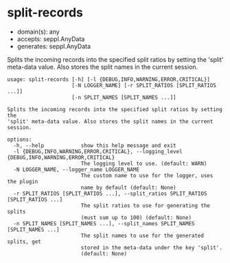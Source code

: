 # split-records

* domain(s): any
* accepts: seppl.AnyData
* generates: seppl.AnyData

Splits the incoming records into the specified split ratios by setting the 'split' meta-data value. Also stores the split names in the current session.

```
usage: split-records [-h] [-l {DEBUG,INFO,WARNING,ERROR,CRITICAL}]
                     [-N LOGGER_NAME] [-r SPLIT_RATIOS [SPLIT_RATIOS ...]]
                     [-n SPLIT_NAMES [SPLIT_NAMES ...]]

Splits the incoming records into the specified split ratios by setting the
'split' meta-data value. Also stores the split names in the current session.

options:
  -h, --help            show this help message and exit
  -l {DEBUG,INFO,WARNING,ERROR,CRITICAL}, --logging_level {DEBUG,INFO,WARNING,ERROR,CRITICAL}
                        The logging level to use. (default: WARN)
  -N LOGGER_NAME, --logger_name LOGGER_NAME
                        The custom name to use for the logger, uses the plugin
                        name by default (default: None)
  -r SPLIT_RATIOS [SPLIT_RATIOS ...], --split_ratios SPLIT_RATIOS [SPLIT_RATIOS ...]
                        The split ratios to use for generating the splits
                        (must sum up to 100) (default: None)
  -n SPLIT_NAMES [SPLIT_NAMES ...], --split_names SPLIT_NAMES [SPLIT_NAMES ...]
                        The split names to use for the generated splits, get
                        stored in the meta-data under the key 'split'.
                        (default: None)
```
